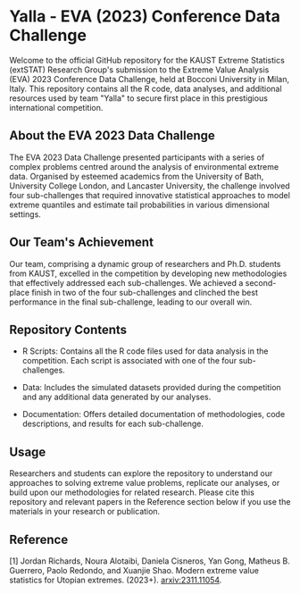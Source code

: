 # Yalla - EVA (2023) Conference Data Challenge

Welcome to the official GitHub repository for the KAUST Extreme Statistics (extSTAT) Research Group's submission to the Extreme Value Analysis (EVA) 2023 Conference Data Challenge, held at Bocconi University in Milan, Italy. This repository contains all the R code, data analyses, and additional resources used by team "Yalla" to secure first place in this prestigious international competition.

## About the EVA 2023 Data Challenge

The EVA 2023 Data Challenge presented participants with a series of complex problems centred around the analysis of environmental extreme data. Organised by esteemed academics from the University of Bath, University College London, and Lancaster University, the challenge involved four sub-challenges that required innovative statistical approaches to model extreme quantiles and estimate tail probabilities in various dimensional settings.

## Our Team's Achievement

Our team, comprising a dynamic group of researchers and Ph.D. students from KAUST, excelled in the competition by developing new methodologies that effectively addressed each sub-challenges. We achieved a second-place finish in two of the four sub-challenges and clinched the best performance in the final sub-challenge, leading to our overall win.

## Repository Contents

- R Scripts: Contains all the R code files used for data analysis in the competition. Each script is associated with one of the four sub-challenges.

- Data: Includes the simulated datasets provided during the competition and any additional data generated by our analyses.

- Documentation: Offers detailed documentation of methodologies, code descriptions, and results for each sub-challenge.

## Usage

Researchers and students can explore the repository to understand our approaches to solving extreme value problems, replicate our analyses, or build upon our methodologies for related research. Please cite this repository and relevant papers in the Reference section below if you use the materials in your research or publication.

## Reference

[1] Jordan Richards, Noura Alotaibi, Daniela Cisneros, Yan Gong, Matheus B. Guerrero, Paolo Redondo, and Xuanjie Shao.
Modern extreme value statistics for Utopian extremes. (2023+). [arxiv:2311.11054](https://arxiv.org/abs/2311.11054).
